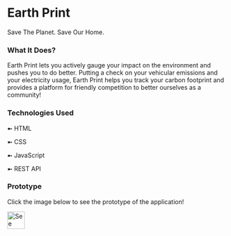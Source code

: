 # Earth Print

Save The Planet. Save Our Home.

### What It Does?

Earth Print lets you actively gauge your impact on the environment and pushes you to do better. Putting a check on your vehicular emissions and your electricity usage, Earth Print helps you track your carbon footprint and provides a platform for friendly competition to better ourselves as a community!

### Technologies Used

➼ HTML

➼ CSS

➼ JavaScript

➼ REST API


### Prototype

Click the image below to see the prototype of the application!

[<img src="https://raw.githubusercontent.com/hussaino03/Earth-Print/main/Earth Print Logo.png" height="40em" align="center" alt="See Prototype!" title="See Prototype!"/>](https://www.figma.com/proto/KOmGYDBx2YGms8wpNvomse/carbon-calculator-project?node-id=46%3A0&scaling=scale-down&page-id=0%3A1)



